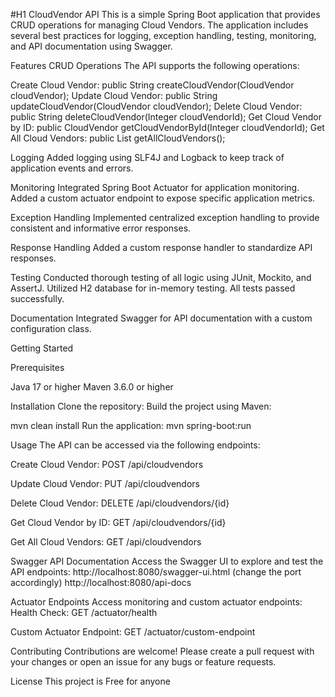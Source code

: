 #H1 CloudVendor API
This is a simple Spring Boot application that provides CRUD operations for managing Cloud Vendors. 
The application includes several best practices for logging, exception handling, testing, monitoring, and API documentation using Swagger.

Features
CRUD Operations
The API supports the following operations:

Create Cloud Vendor: public String createCloudVendor(CloudVendor cloudVendor);
Update Cloud Vendor: public String updateCloudVendor(CloudVendor cloudVendor);
Delete Cloud Vendor: public String deleteCloudVendor(Integer cloudVendorId);
Get Cloud Vendor by ID: public CloudVendor getCloudVendorById(Integer cloudVendorId);
Get All Cloud Vendors: public List<CloudVendor> getAllCloudVendors();

Logging
Added logging using SLF4J and Logback to keep track of application events and errors.

Monitoring
Integrated Spring Boot Actuator for application monitoring.
Added a custom actuator endpoint to expose specific application metrics.

Exception Handling
Implemented centralized exception handling to provide consistent and informative error responses.

Response Handling
Added a custom response handler to standardize API responses.

Testing
Conducted thorough testing of all logic using JUnit, Mockito, and AssertJ.
Utilized H2 database for in-memory testing.
All tests passed successfully.

Documentation
Integrated Swagger for API documentation with a custom configuration class.

Getting Started

Prerequisites

Java 17 or higher
Maven 3.6.0 or higher

Installation
Clone the repository:
Build the project using Maven:


mvn clean install
Run the application:
mvn spring-boot:run

Usage
The API can be accessed via the following endpoints:

Create Cloud Vendor:
POST /api/cloudvendors

Update Cloud Vendor:
PUT /api/cloudvendors

Delete Cloud Vendor:
DELETE /api/cloudvendors/{id}

Get Cloud Vendor by ID:
GET /api/cloudvendors/{id}

Get All Cloud Vendors:
GET /api/cloudvendors

Swagger API Documentation
Access the Swagger UI to explore and test the API endpoints:
http://localhost:8080/swagger-ui.html (change the port accordingly)
http://localhost:8080/api-docs


Actuator Endpoints
Access monitoring and custom actuator endpoints:
Health Check:
GET /actuator/health

Custom Actuator Endpoint:
GET /actuator/custom-endpoint

Contributing
Contributions are welcome! Please create a pull request with your changes or open an issue for any bugs or feature requests.

License
This project is Free for anyone
